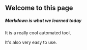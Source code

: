 ## Welcome to this page
##### Markdown is what we learned today
It is a really cool automated tool, 

It's also very easy to use.
